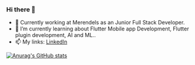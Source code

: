 ### Hi there 👋

- 🔭 Currently working at Merendels as an Junior Full Stack Developer.
- 🌱 I’m currently learning about Flutter Mobile app Development, Flutter plugin development, AI and ML..
- 📫 My links: [LinkedIn](https://www.linkedin.com/in/colonnelli-stefano/)

[![Anurag's GitHub stats](https://github-readme-stats.vercel.app/api?username=XAER)](https://github.com/anuraghazra/github-readme-stats)



<!--
**XAER/xaer** is a ✨ _special_ ✨ repository because its `README.md` (this file) appears on your GitHub profile.

-->
